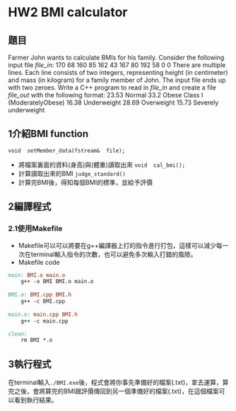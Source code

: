 # HW2 **BMI calculator**

## 題目
Farmer John wants to calculate BMIs for his family. Consider the following input file *file_in*:
170 68 
160 85 
162 43 
167 80 
192 58 
0 0 
There are multiple lines. Each line consists of two integers, representing height (in centimeter) and mass (in kilogram) for a family member of John. The input file ends up with two zeroes. Write a C++ program to read in *file_in* and create a file *file_out* with the following format: 
23.53 Normal 
33.2 Obese Class I (ModeratelyObese) 
16.38 Underweight 
28.69 Overweight 
15.73 Severely underweight

## 1介紹BMI function
``void  setMember_data(fstream&  file);``   
- 將檔案裏面的資料(身高)與(體重)讀取出來
``void  cal_bmi();``
- 計算讀取出來的BMI
``judge_standard()``
- 計算完BMI後，得知每個BMI的標準，並給予評價
## 2編譯程式
### 2.1使用Makefile
- Makefile可以可以將要在g++編譯器上打的指令進行打包，這樣可以減少每一次在terminal輸入指令的次數，也可以避免多次輸入打錯的風險。
- Makefile code
```Makefile
main: BMI.o main.o
	g++ -o BMI BMI.o main.o
	
BMI.o: BMI.cpp BMI.h
	g++ -c BMI.cpp
	
main.o: main.cpp BMI.h
	g++ -c main.cpp

clean:
	rm BMI *.o
```
## 3執行程式
在terminal輸入``./BMI.exe``後，程式會將你事先準備好的檔案(.txt)，拿去運算，算完之後，會將算完的BMI跟評價傳回到另一個準備好的檔案(.txt)，在這個檔案可以看到執行結果。
